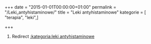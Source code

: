 +++
date = "2015-01-01T00:00:00+01:00"
permalink = "/Leki_antyhistaminowe/"
title = "Leki antyhistaminowe"
kategorie = [ "terapia", "leki",]

+++

1.  Redirect [:kategoria:leki antyhistaminowe](/atopedia/:kategoria:leki_antyhistaminowe "wikilink")
